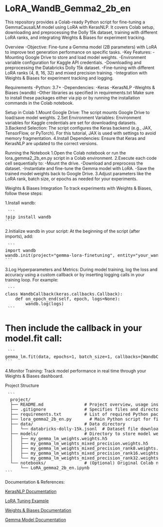 # LoRA_WandB_Gemma2_2b_en
This repository provides a Colab-ready Python script for fine-tuning a GemmaCausalLM model using LoRA with KerasNLP. It covers Colab setup, downloading and preprocessing the Dolly 15k dataset, training with different LoRA ranks, and integrating Weights &amp; Biases for experiment tracking.


Overview
-Objective: Fine-tune a Gemma model (2B parameters) with LoRA to improve text generation performance on specific tasks.
-Key Features:
  -Mounting Google Drive to store and load model weights.
  -Environment variable configuration for Kaggle API credentials.
  -Downloading and preprocessing the Databricks Dolly 15k dataset.
  -Fine-tuning with different LoRA ranks (4, 8, 16, 32) and mixed precision training.
  -Integration with Weights & Biases for experiment tracking and logging.

Requirements
-Python: 3.7+
-Dependencies:
  -Keras
  -KerasNLP
  -Weights & Biases (wandb)
  -Other libraries as specified in requirements.txt
  Make sure to install these packages either via pip or by running the installation commands in the Colab notebook.

Setup in Colab
1.Mount Google Drive: The script mounts Google Drive to load/save model weights.
2.Set Environment Variables: Environment variables for Kaggle credentials are set for downloading datasets.
3.Backend Selection: The script configures the Keras backend (e.g., JAX, TensorFlow, or PyTorch). For this tutorial, JAX is used with settings to avoid memory fragmentation.
4.Install Dependencies: Ensure that Keras and KerasNLP are updated to the correct versions.

Running the Notebook
1.Open the Colab notebook or run the lora_gemma2_2b_en.py script in a Colab environment.
2.Execute each code cell sequentially to:
  -Mount the drive.
  -Download and preprocess the dataset.
  -Instantiate and fine-tune the Gemma model with LoRA.
  -Save the trained model weights back to Google Drive.
3.Adjust parameters like the LoRA rank, batch size, or epochs as needed for your experiments.

Weights & Biases Integration
To track experiments with Weights & Biases, follow these steps:

1.Install wandb:
<pre lang="no-highlight"> ```
!pip install wandb 
```</pre>

2.Initialize wandb in your script:
At the beginning of the script (after imports), add:
<pre lang="no-highlight"> ```
import wandb
wandb.init(project="gemma-lora-finetuning", entity="your_wandb_username")
``` </pre>

3.Log Hyperparameters and Metrics:
During model training, log the loss and accuracy using a custom callback or by inserting logging calls in your training loop. For example:
<pre lang="no-highlight"> ```
class WandbCallback(keras.callbacks.Callback):
    def on_epoch_end(self, epoch, logs=None):
        wandb.log(logs)
 ``` </pre>

# Then include the callback in your model.fit call:
<pre lang="no-highlight"> ```
gemma_lm.fit(data, epochs=1, batch_size=1, callbacks=[WandbCallback()])
``` </pre>

4.Monitor Training:
Track model performance in real time through your Weights & Biases dashboard.

Project Structure
<pre lang="no-highlight"> ```
  project/
  ├── README.md                # Project overview, usage instructions, and background information (this file)
  ├── .gitignore               # Specifies files and directories to be ignored by Git
  ├── requirements.txt         # List of required Python packages (keras, keras-nlp, wandb, etc.)
  ├── lora_gemma2_2b_en.py       # Main Python script for fine-tuning the Gemma model
  ├── data/                    # Data directory
  │   └── databricks-dolly-15k.jsonl  # Dataset file downloaded during execution
  ├── models/                  # Directory to store model weights
  │   ├── my_gemma_lm_weights.weights.h5
  │   ├── my_gemma_lm_weights_mixed_precision.weights.h5
  │   ├── my_gemma_lm_weights_mixed_precision_rank8.weights.h5
  │   ├── my_gemma_lm_weights_mixed_precision_rank16.weights.h5
  │   └── my_gemma_lm_weights_mixed_precision_rank32.weights.h5
  └── notebooks/               # (Optional) Original Colab notebook files
      └── LoRA_gemma2_2b_en.ipynb
``` </pre>

Documentation & References:

[KerasNLP Documentation](https://keras.io/keras_hub/api/)

[LoRA Tuning Example](https://keras.io/examples/nlp/parameter_efficient_finetuning_of_gpt2_with_lora/)

[Weights & Biases Documentation](https://docs.wandb.ai/guides/track/launch/)

[Gemma Model Documentation](https://ai.google.dev/gemma/docs/get_started)
